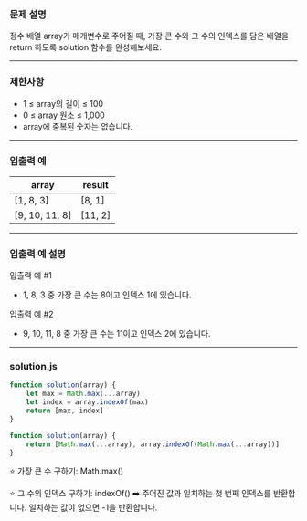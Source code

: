 ### 문제 설명

정수 배열 array가 매개변수로 주어질 때, 가장 큰 수와 그 수의 인덱스를 담은 배열을 return 하도록 solution 함수를 완성해보세요.

---

### 제한사항

* 1 ≤ array의 길이 ≤ 100
* 0 ≤ array 원소 ≤ 1,000
* array에 중복된 숫자는 없습니다.

---

### 입출력 예

array	| result
-- | --
[1, 8, 3]	| [8, 1]
[9, 10, 11, 8] | [11, 2]

---

### 입출력 예 설명

입출력 예 #1

* 1, 8, 3 중 가장 큰 수는 8이고 인덱스 1에 있습니다.

입출력 예 #2

* 9, 10, 11, 8 중 가장 큰 수는 11이고 인덱스 2에 있습니다.

---

### solution.js

```js
function solution(array) {
    let max = Math.max(...array)
    let index = array.indexOf(max)
    return [max, index]
}
```

```js
function solution(array) {
    return [Math.max(...array), array.indexOf(Math.max(...array))]
}
```

⭐️ 가장 큰 수 구하기: Math.max()

⭐️ 그 수의 인덱스 구하기: indexOf() ➡️ 주어진 값과 일치하는 첫 번째 인덱스를 반환합니다. 일치하는 값이 없으면 -1을 반환합니다.
